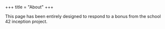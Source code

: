 +++
title = "About"
+++

This page has been entirely designed to respond to a bonus from the school 42 inception project.
